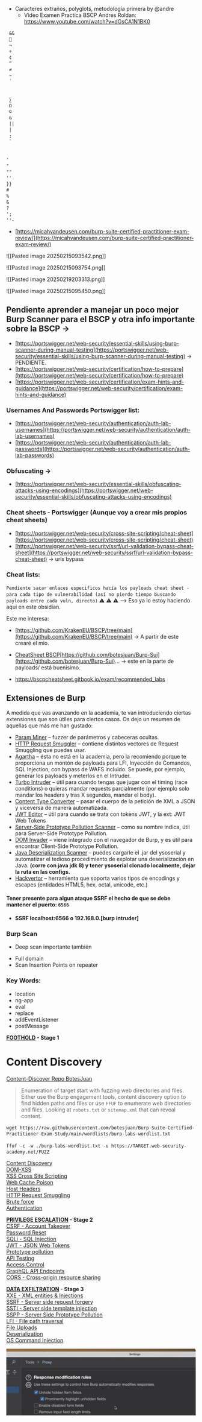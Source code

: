 * Caracteres extraños, polyglots, metodología primera by @andre
	* Video Examen Practica BSCP Andres Roldan: https://www.youtube.com/watch?v=dGsCA1N1BK0

```
 &&
 
 ¬
 ÷
 ¢
 “
 ≠
 ~
 ´

 
 ∑
 Ω
 ©
 &
 ||
 |
 ;
 `


'
"
""
''
}}
#
%
&
?
';
''-
```

- [https://micahvandeusen.com/burp-suite-certified-practitioner-exam-review/](https://micahvandeusen.com/burp-suite-certified-practitioner-exam-review/)

![[Pasted image 20250215093542.png]]  

![[Pasted image 20250215093754.png]] 

![[Pasted image 20250219203313.png]]

![[Pasted image 20250215095450.png]] 
## Pendiente aprender a manejar un poco mejor Burp Scanner para el BSCP y otra info importante sobre la BSCP →

- [https://portswigger.net/web-security/essential-skills/using-burp-scanner-during-manual-testing](https://portswigger.net/web-security/essential-skills/using-burp-scanner-during-manual-testing) → PENDIENTE.
- [https://portswigger.net/web-security/certification/how-to-prepare](https://portswigger.net/web-security/certification/how-to-prepare)
- [https://portswigger.net/web-security/certification/exam-hints-and-guidance](https://portswigger.net/web-security/certification/exam-hints-and-guidance)

### Usernames And Passwords Portswigger list:

- [https://portswigger.net/web-security/authentication/auth-lab-usernames](https://portswigger.net/web-security/authentication/auth-lab-usernames)
- [https://portswigger.net/web-security/authentication/auth-lab-passwords](https://portswigger.net/web-security/authentication/auth-lab-passwords)

### Obfuscating →

- [https://portswigger.net/web-security/essential-skills/obfuscating-attacks-using-encodings](https://portswigger.net/web-security/essential-skills/obfuscating-attacks-using-encodings)

### Cheat sheets - Portswigger (Aunque voy a crear mis propios cheat sheets)

- [https://portswigger.net/web-security/cross-site-scripting/cheat-sheet](https://portswigger.net/web-security/cross-site-scripting/cheat-sheet)
- [https://portswigger.net/web-security/ssrf/url-validation-bypass-cheat-sheet](https://portswigger.net/web-security/ssrf/url-validation-bypass-cheat-sheet) → urls bypass

### Cheat lists:

`Pendiente sacar enlaces especificos hacía los payloads cheat sheet - para cada tipo de vulnerabilidad (así no pierdo tiempo buscando payloads entre cada vuln, directo)` ⚠️ ⚠️ ⚠️ --> Eso ya lo estoy haciendo aqui en este obsidian. 

Este me interesa:

- [https://github.com/KrakenEU/BSCP/tree/main](https://github.com/KrakenEU/BSCP/tree/main) → A partir de este crearé el mio.

* [CheatSheet BSCP](https://www.youtube.com/redirect?event=video_description&redir_token=QUFFLUhqazktOUFZdHJKWjZodkVnU2x1aERxeGhQQXJ3Z3xBQ3Jtc0tubmFyM250WU1mbkN2V3E4Q2h2MTFVUy1mS01EdXZKM2xFNUt5Mlc5MHdWbVN4akVVQ0Y4NVp3ejRNcmFMV2x4QTJjUGdrOWQzOGJlSkxwMlBHa0F3SDJqTUN0bm12QzRJN1J1VmRZT05FenVTd2pJYw&q=https%3A%2F%2Fgithub.com%2Fbotesjuan%2FBurp-Suite-Certified-Practitioner-Exam-Study&v=_Z6n1l5L2fs)[https://github.com/botesjuan/Burp-Sui](https://github.com/botesjuan/Burp-Sui)... → este en la parte de payloads/ está buenisimo.

* https://bscpcheatsheet.gitbook.io/exam/recommended_labs

## Extensiones de Burp

A medida que vas avanzando en la academia, te van introduciendo ciertas extensiones que son útiles para ciertos casos. Os dejo un resumen de aquellas que más me han gustado:

- [Param Miner](https://portswigger.net/bappstore/17d2949a985c4b7ca092728dba871943) – fuzzer de parámetros y cabeceras ocultas.
- [HTTP Request Smuggler](https://portswigger.net/bappstore/aaaa60ef945341e8a450217a54a11646) – contiene distintos vectores de Request Smuggling que puedes usar.
- [Agartha](https://github.com/volkandindar/agartha) – ésta no está en la academia, pero la recomiendo porque te proporciona un montón de payloads para LFI, Inyección de Comandos, SQL Injection, con bypass de WAFS incluido. Se puede, por ejemplo, generar los payloads y meterlos en el Intruder.
- [Turbo Intruder](https://portswigger.net/bappstore/9abaa233088242e8be252cd4ff534988) – útil para cuando tengas que jugar con el timing (race conditions) o quieras mandar requests parcialmente (por ejemplo solo mandar los headers y tras X segundos, mandar el body).
- [Content Type Converter](https://portswigger.net/bappstore/db57ecbe2cb7446292a94aa6181c9278) – pasar el cuerpo de la petición de XML a JSON y viceversa de manera automatizada.
- [JWT Editor](https://portswigger.net/bappstore/26aaa5ded2f74beea19e2ed8345a93dd) – útil para cuando se trata con tokens JWT, y la ext: JWT Web Tokens
- [Server-Side Prototype Pollution Scanner](https://portswigger.net/blog/server-side-prototype-pollution-scanner) – como su nombre indica, útil para Server-Side Prototype Pollution.
- [DOM Invader](https://portswigger.net/burp/documentation/desktop/tools/dom-invader) – viene integrado con el navegador de Burp, y es útil para encontrar Client-Side Prototype Pollution.
- [Java Deserialization Scanner](https://portswigger.net/bappstore/228336544ebe4e68824b5146dbbd93ae) – puedes cargarle el .jar del ysoserial y automatizar el tedioso procedimiento de explotar una deserialización en Java. **(corre con java jdk 8) y tener ysoserial clonado localmente, dejar la ruta en las configs.**
- [Hackvertor](https://portswigger.net/bappstore/65033cbd2c344fbabe57ac060b5dd100) – herramienta que soporta varios tipos de encodings y escapes (entidades HTML5, hex, octal, unicode, etc.)

#### Tener presente para algun ataque SSRF el hecho de que se debe mantener el puerto: `6566`

- **SSRF localhost:6566 o 192.168.0.[burp intruder]**
### Burp Scan

* Deep scan importante también
- Full domain
- Scan Insertion Points on repeater

### Key Words:

- location
- ng-app
- eval
- replace
- addEventListener
- postMessage

**[FOOTHOLD](https://github.com/botesjuan/Burp-Suite-Certified-Practitioner-Exam-Study?tab=readme-ov-file#foothold) - Stage 1**  
# Content Discovery

[Content-Discover Repo BotesJuan](https://github.com/botesjuan/Burp-Suite-Certified-Practitioner-Exam-Study?tab=readme-ov-file#content-discovery)

> Enumeration of target start with fuzzing web directories and files. Either use the Burp engagement tools, content discovery option to find hidden paths and files or use `FFUF` to enumerate web directories and files. Looking at `robots.txt` or `sitemap.xml` that can reveal content.

```shell
wget https://raw.githubusercontent.com/botesjuan/Burp-Suite-Certified-Practitioner-Exam-Study/main/wordlists/burp-labs-wordlist.txt

ffuf -c -w ./burp-labs-wordlist.txt -u https://TARGET.web-security-academy.net/FUZZ
```
[Content Discovery](https://github.com/botesjuan/Burp-Suite-Certified-Practitioner-Exam-Study?tab=readme-ov-file#content-discovery)  
[DOM-XSS](https://github.com/botesjuan/Burp-Suite-Certified-Practitioner-Exam-Study?tab=readme-ov-file#dom-based-xss)  
[XSS Cross Site Scripting](https://github.com/botesjuan/Burp-Suite-Certified-Practitioner-Exam-Study?tab=readme-ov-file#cross-site-scripting)  
[Web Cache Poison](https://github.com/botesjuan/Burp-Suite-Certified-Practitioner-Exam-Study?tab=readme-ov-file#web-cache-poison)  
[Host Headers](https://github.com/botesjuan/Burp-Suite-Certified-Practitioner-Exam-Study?tab=readme-ov-file#host-headers)  
[HTTP Request Smuggling](https://github.com/botesjuan/Burp-Suite-Certified-Practitioner-Exam-Study?tab=readme-ov-file#http-request-smuggling)  
[Brute force](https://github.com/botesjuan/Burp-Suite-Certified-Practitioner-Exam-Study?tab=readme-ov-file#brute-force)  
[Authentication](https://github.com/botesjuan/Burp-Suite-Certified-Practitioner-Exam-Study?tab=readme-ov-file#authentication)

**[PRIVILEGE ESCALATION](https://github.com/botesjuan/Burp-Suite-Certified-Practitioner-Exam-Study?tab=readme-ov-file#privilege-escalation) - Stage 2**  
[CSRF - Account Takeover](https://github.com/botesjuan/Burp-Suite-Certified-Practitioner-Exam-Study?tab=readme-ov-file#csrf-account-takeover)  
[Password Reset](https://github.com/botesjuan/Burp-Suite-Certified-Practitioner-Exam-Study?tab=readme-ov-file#password-reset)  
[SQLi - SQL Injection](https://github.com/botesjuan/Burp-Suite-Certified-Practitioner-Exam-Study?tab=readme-ov-file#sql-injection)  
[JWT - JSON Web Tokens](https://github.com/botesjuan/Burp-Suite-Certified-Practitioner-Exam-Study?tab=readme-ov-file#jwt)  
[Prototype pollution](https://github.com/botesjuan/Burp-Suite-Certified-Practitioner-Exam-Study?tab=readme-ov-file#prototype-pollution)  
[API Testing](https://github.com/botesjuan/Burp-Suite-Certified-Practitioner-Exam-Study?tab=readme-ov-file#api-testing)  
[Access Control](https://github.com/botesjuan/Burp-Suite-Certified-Practitioner-Exam-Study?tab=readme-ov-file#access-control)  
[GraphQL API Endpoints](https://github.com/botesjuan/Burp-Suite-Certified-Practitioner-Exam-Study?tab=readme-ov-file#graphql-api)  
[CORS - Cross-origin resource sharing](https://github.com/botesjuan/Burp-Suite-Certified-Practitioner-Exam-Study?tab=readme-ov-file#cors)

**[DATA EXFILTRATION](https://github.com/botesjuan/Burp-Suite-Certified-Practitioner-Exam-Study?tab=readme-ov-file#data-exfiltration) - Stage 3**  
[XXE - XML entities & Injections](https://github.com/botesjuan/Burp-Suite-Certified-Practitioner-Exam-Study?tab=readme-ov-file#xxe-injections)  
[SSRF - Server side request forgery](https://github.com/botesjuan/Burp-Suite-Certified-Practitioner-Exam-Study?tab=readme-ov-file#ssrf---server-side-request-forgery)  
[SSTI - Server side template injection](https://github.com/botesjuan/Burp-Suite-Certified-Practitioner-Exam-Study?tab=readme-ov-file#ssti---server-side-template-injection)  
[SSPP - Server Side Prototype Pollution](https://github.com/botesjuan/Burp-Suite-Certified-Practitioner-Exam-Study?tab=readme-ov-file#sspp---server-side-prototype-pollution)  
[LFI - File path traversal](https://github.com/botesjuan/Burp-Suite-Certified-Practitioner-Exam-Study?tab=readme-ov-file#file-path-traversal)  
[File Uploads](https://github.com/botesjuan/Burp-Suite-Certified-Practitioner-Exam-Study?tab=readme-ov-file#file-uploads)  
[Deserialization](https://github.com/botesjuan/Burp-Suite-Certified-Practitioner-Exam-Study?tab=readme-ov-file#deserialization)  
[OS Command Injection](https://github.com/botesjuan/Burp-Suite-Certified-Practitioner-Exam-Study?tab=readme-ov-file#os-command-injection)

![](Pasted%20image%2020250224172638.png)
